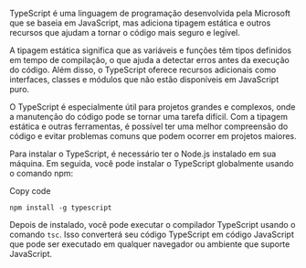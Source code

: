 TypeScript é uma linguagem de programação desenvolvida pela Microsoft que se baseia em JavaScript, mas adiciona tipagem estática e outros recursos que ajudam a tornar o código mais seguro e legível.

A tipagem estática significa que as variáveis e funções têm tipos definidos em tempo de compilação, o que ajuda a detectar erros antes da execução do código. Além disso, o TypeScript oferece recursos adicionais como interfaces, classes e módulos que não estão disponíveis em JavaScript puro.

O TypeScript é especialmente útil para projetos grandes e complexos, onde a manutenção do código pode se tornar uma tarefa difícil. Com a tipagem estática e outras ferramentas, é possível ter uma melhor compreensão do código e evitar problemas comuns que podem ocorrer em projetos maiores.

Para instalar o TypeScript, é necessário ter o Node.js instalado em sua máquina. Em seguida, você pode instalar o TypeScript globalmente usando o comando npm:

Copy code

`npm install -g typescript`

Depois de instalado, você pode executar o compilador TypeScript usando o comando `tsc`. Isso converterá seu código TypeScript em código JavaScript que pode ser executado em qualquer navegador ou ambiente que suporte JavaScript.